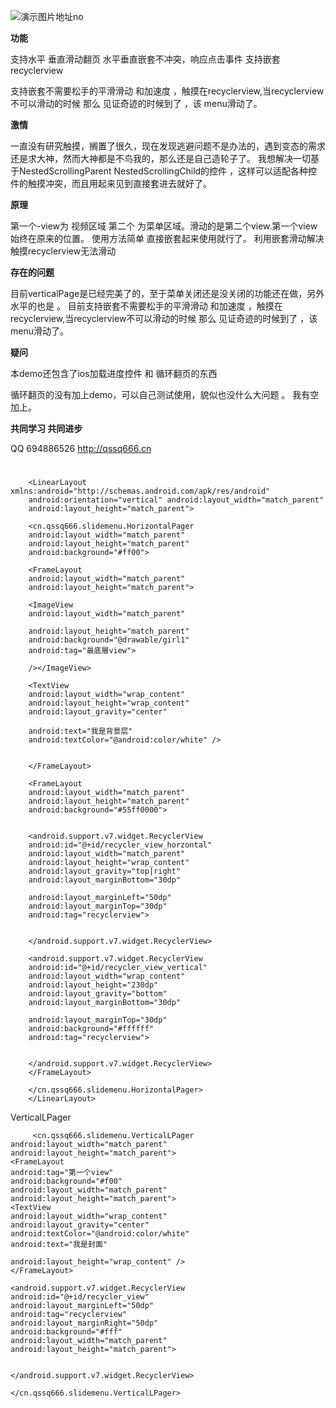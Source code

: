 

![演示图片地址no](https://github.com/qssq/slidemenu/blob/master/Pictures/1.gif)

**功能**

支持水平 垂直滑动翻页 
水平垂直嵌套不冲突，响应点击事件 支持嵌套recyclerview


支持嵌套不需要松手的平滑滑动 和加速度  ，触摸在recyclerview,当recyclerview不可以滑动的时候 那么 见证奇迹的时候到了 ，该 menu滑动了。

**激情**

一直没有研究触摸，搁置了很久，现在发现逃避问题不是办法的，遇到变态的需求还是求大神，然而大神都是不鸟我的，那么还是自己造轮子了。
我想解决一切基于NestedScrollingParent NestedScrollingChild的控件 ，这样可以适配各种控件的触摸冲突，而且用起来见到直接套进去就好了。

**原理**

第一个-view为 视频区域 第二个 为菜单区域。滑动的是第二个view.第一个view始终在原来的位置。
使用方法简单 直接嵌套起来使用就行了。
利用嵌套滑动解决 触摸recyclerview无法滑动


**存在的问题**

目前verticalPage是已经完美了的，至于菜单关闭还是没关闭的功能还在做，另外水平的也是 。
目前支持嵌套不需要松手的平滑滑动 和加速度  ，触摸在recyclerview,当recyclerview不可以滑动的时候 那么 见证奇迹的时候到了 ，该 menu滑动了。


**疑问**


本demo还包含了ios加载进度控件 和 循环翻页的东西  

循环翻页的没有加上demo，可以自己测试使用，貌似也没什么大问题 。
我有空加上。


**共同学习 共同进步**

QQ 694886526 http://qssq666.cn
#



		 
		<LinearLayout xmlns:android="http://schemas.android.com/apk/res/android"
		android:orientation="vertical" android:layout_width="match_parent"
		android:layout_height="match_parent">
		
		<cn.qssq666.slidemenu.HorizontalPager
		android:layout_width="match_parent"
		android:layout_height="match_parent"
		android:background="#ff00">
		
		<FrameLayout
		android:layout_width="match_parent"
		android:layout_height="match_parent">
		
		<ImageView
		android:layout_width="match_parent"
		
		android:layout_height="match_parent"
		android:background="@drawable/girl1"
		android:tag="最底層view">
		
		/></ImageView>
		
		<TextView
		android:layout_width="wrap_content"
		android:layout_height="wrap_content"
		android:layout_gravity="center"
		
		android:text="我是背景层"
		android:textColor="@android:color/white" />
		
		
		</FrameLayout>
		
		<FrameLayout
		android:layout_width="match_parent"
		android:layout_height="match_parent"
		android:background="#55ff0000">
		
		
		<android.support.v7.widget.RecyclerView
		android:id="@+id/recycler_view_horzontal"
		android:layout_width="match_parent"
		android:layout_height="wrap_content"
		android:layout_gravity="top|right"
		android:layout_marginBottom="30dp"
		
		android:layout_marginLeft="50dp"
		android:layout_marginTop="30dp"
		android:tag="recyclerview">
		
		
		</android.support.v7.widget.RecyclerView>
		
		<android.support.v7.widget.RecyclerView
		android:id="@+id/recycler_view_vertical"
		android:layout_width="wrap_content"
		android:layout_height="230dp"
		android:layout_gravity="bottom"
		android:layout_marginBottom="30dp"
		
		android:layout_marginTop="30dp"
		android:background="#ffffff"
		android:tag="recyclerview">
		
		
		</android.support.v7.widget.RecyclerView>
		</FrameLayout>
		
		</cn.qssq666.slidemenu.HorizontalPager>
		</LinearLayout>



VerticalLPager


		 <cn.qssq666.slidemenu.VerticalLPager
	android:layout_width="match_parent"
	android:layout_height="match_parent">
	<FrameLayout
	android:tag="第一个view"
	android:background="#f00"
	android:layout_width="match_parent"
	android:layout_height="match_parent">
	<TextView
	android:layout_width="wrap_content"
	android:layout_gravity="center"
	android:textColor="@android:color/white"
	android:text="我是封面"
	
	android:layout_height="wrap_content" />
	</FrameLayout>
	
	<android.support.v7.widget.RecyclerView
	android:id="@+id/recycler_view"
	android:layout_marginLeft="50dp"
	android:tag="recyclerview"
	android:layout_marginRight="50dp"
	android:background="#fff"
	android:layout_width="match_parent"
	android:layout_height="match_parent">
	
	
	</android.support.v7.widget.RecyclerView>
	
	</cn.qssq666.slidemenu.VerticalLPager>
	  

